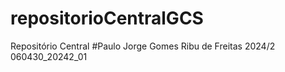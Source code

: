 # repositorioCentralGCS
Repositório Central
#Paulo Jorge Gomes Ribu de Freitas 2024/2 060430_20242_01